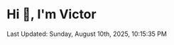 <h1>Hi 👋, I'm Victor </h1>

<!--RECENT_ACTIVITY:start-->
<!--RECENT_ACTIVITY:end-->

<!--RECENT_ACTIVITY:last_update-->
Last Updated: Sunday, August 10th, 2025, 10:15:35 PM
<!--RECENT_ACTIVITY:last_update_end-->
